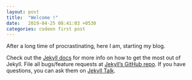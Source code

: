 ```yaml
---
layout: post
title:  "Welcome !"
date:   2019-04-25 08:41:03 +0530
categories: codeon first post
---
```

After a long time of procrastinating, here I am, starting my blog.


Check out the [Jekyll docs][jekyll-docs] for more info on how to get the most out of Jekyll. File all bugs/feature requests at [Jekyll’s GitHub repo][jekyll-gh]. If you have questions, you can ask them on [Jekyll Talk][jekyll-talk].

[jekyll-docs]: https://jekyllrb.com/docs/home
[jekyll-gh]:   https://github.com/jekyll/jekyll
[jekyll-talk]: https://talk.jekyllrb.com/

